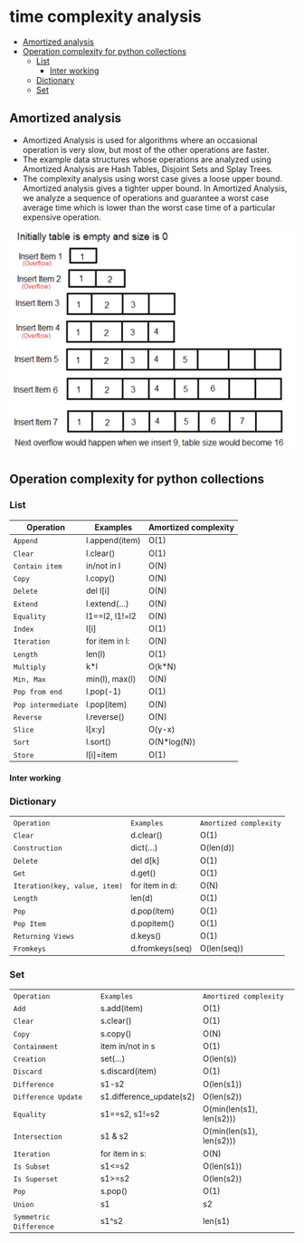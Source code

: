 # time complexity analysis

* [Amortized analysis](complexity_analysis.md#amortized-analysis)
* [Operation complexity for python collections](complexity_analysis.md#operation-complexity-for-python-collections)
  * [List](complexity_analysis.md#list)
    * [Inter working](complexity_analysis.md#inter-working)
  * [Dictionary](complexity_analysis.md#dictionary)
  * [Set](complexity_analysis.md#set)

## Amortized analysis

* Amortized Analysis is used for algorithms where an occasional operation is very slow, but most of the other operations are faster.
* The example data structures whose operations are analyzed using Amortized Analysis are Hash Tables, Disjoint Sets and Splay Trees.
* The complexity analysis using worst case gives a loose upper bound. Amortized analysis gives a tighter upper bound. In Amortized Analysis, we analyze a sequence of operations and guarantee a worst case average time which is lower than the worst case time of a particular expensive operation.

![](../.gitbook/assets/timecomplexity.png)

## Operation complexity for python collections

### List

| Operation          | Examples       | Amortized complexity |
| ------------------ | -------------- | -------------------- |
| `Append`           | l.append(item) | O(1)                 |
| `Clear`            | l.clear()      | O(1)                 |
| `Contain item`     | in/not in l    | O(N)                 |
| `Copy`             | l.copy()       | O(N)                 |
| `Delete`           | del l\[i]      | O(N)                 |
| `Extend`           | l.extend(…)    | O(N)                 |
| `Equality`         | l1==l2, l1!=l2 | O(N)                 |
| `Index`            | l\[i]          | O(1)                 |
| `Iteration`        | for item in l: | O(N)                 |
| `Length`           | len(l)         | O(1)                 |
| `Multiply`         | k\*l           | O(k\*N)              |
| `Min, Max`         | min(l), max(l) | O(N)                 |
| `Pop from end`     | l.pop(-1)      | O(1)                 |
| `Pop intermediate` | l.pop(item)    | O(N)                 |
| `Reverse`          | l.reverse()    | O(N)                 |
| `Slice`            | l\[x:y]        | O(y-x)               |
| `Sort`             | l.sort()       | O(N\*log(N))         |
| `Store`            | l\[i]=item     | O(1)                 |

#### Inter working

### Dictionary

|                               |                 |                        |
| ----------------------------- | --------------- | ---------------------- |
| `Operation`                   | `Examples`      | `Amortized complexity` |
| `Clear`                       | d.clear()       | O(1)                   |
| `Construction`                | dict(…)         | O(len(d))              |
| `Delete`                      | del d\[k]       | O(1)                   |
| `Get`                         | d.get()         | O(1)                   |
| `Iteration(key, value, item)` | for item in d:  | O(N)                   |
| `Length`                      | len(d)          | O(1)                   |
| `Pop`                         | d.pop(item)     | O(1)                   |
| `Pop Item`                    | d.popitem()     | O(1)                   |
| `Returning Views`             | d.keys()        | O(1)                   |
| `Fromkeys`                    | d.fromkeys(seq) | O(len(seq))            |

### Set

|                        |                          |                          |
| ---------------------- | ------------------------ | ------------------------ |
| `Operation`            | `Examples`               | `Amortized complexity`   |
| `Add`                  | s.add(item)              | O(1)                     |
| `Clear`                | s.clear()                | O(1)                     |
| `Copy`                 | s.copy()                 | O(N)                     |
| `Containment`          | item in/not in s         | O(1)                     |
| `Creation`             | set(…)                   | O(len(s))                |
| `Discard`              | s.discard(item)          | O(1)                     |
| `Difference`           | s1-s2                    | O(len(s1))               |
| `Difference Update`    | s1.difference_update(s2) | O(len(s2))               |
| `Equality`             | s1==s2, s1!=s2           | O(min(len(s1), len(s2))) |
| `Intersection`         | s1 & s2                  | O(min(len(s1), len(s2))) |
| `Iteration`            | for item in s:           | O(N)                     |
| `Is Subset`            | s1<=s2                   | O(len(s1))               |
| `Is Superset`          | s1>=s2                   | O(len(s2))               |
| `Pop`                  | s.pop()                  | O(1)                     |
| `Union`                | s1                       | s2                       |
| `Symmetric Difference` | s1^s2                    | len(s1)                  |
